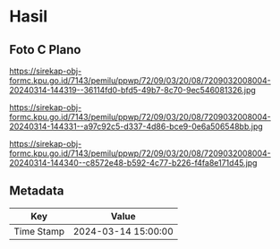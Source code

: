 # Hasil

## Foto C Plano

https://sirekap-obj-formc.kpu.go.id/7143/pemilu/ppwp/72/09/03/20/08/7209032008004-20240314-144319--36114fd0-bfd5-49b7-8c70-9ec546081326.jpg

https://sirekap-obj-formc.kpu.go.id/7143/pemilu/ppwp/72/09/03/20/08/7209032008004-20240314-144331--a97c92c5-d337-4d86-bce9-0e6a506548bb.jpg

https://sirekap-obj-formc.kpu.go.id/7143/pemilu/ppwp/72/09/03/20/08/7209032008004-20240314-144340--c8572e48-b592-4c77-b226-f4fa8e171d45.jpg


## Metadata

| Key        | Value               |
| ---------- | ------------------- |
| Time Stamp | 2024-03-14 15:00:00 |



